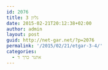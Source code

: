 ```yaml
---
id: 2076
title: גליון 3
date: 2015-02-21T20:12:38+02:00
author: admin
layout: post
guid: http://net-gar.net/?p=2076
permalink: '/2015/02/21/etgar-3-4/'
categories:
  - אתגר כרך ד
---
```

